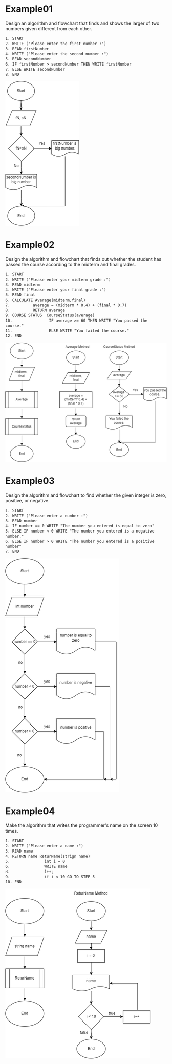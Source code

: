 <h1>Example01</h1>
<p>Design an algorithm and flowchart that finds and shows the larger of two numbers given different from each other.</p>

```
1. START
2. WRITE ("Please enter the first number :")
3. READ firstNumber
4. WRITE ("Please enter the second number :")
5. READ secondNumber
6. IF firstNumber > secondNumber THEN WRITE firstNumber
7. ELSE WRITE secondNumber
8. END
```
![Example02 Flowchart](/image/example01.png "Example02 Flowchart")

<h1>Example02</h1>
<p>Design the algorithm and flowchart that finds out whether the student has passed the course according to the midterm and final grades.</p>

```
1. START
2. WRITE ("Please enter your midterm grade :")
3. READ midterm
4. WRITE ("Please enter your final grade :")
5. READ final
6. CALCULATE Average(midterm,final)
7.          average = (midterm * 0.4) + (final * 0.7)
8.          RETURN average
9. COURSE STATUS  CourseStatus(average)
10.                IF average >= 60 THEN WRITE "You passed the course."
11.                ELSE WRITE "You failed the course."
12. END                  
```
![Example01 Flowchart](/image/example02.png "Example01 Flowchart")

<h1>Example03</h1>
<p>Design the algorithm and flowchart to find whether the given integer is zero, positive, or negative.</p>

```
1. START
2. WRITE ("Please enter a number :")
3. READ number
4. IF number == 0 WRITE "The number you entered is equal to zero"
5. ELSE IF number < 0 WRITE "The number you entered is a negative number."
6. ELSE IF number > 0 WRITE "The number you entered is a positive number"
7. END
```

![Example03 Flowchart](/image/example03_01.png "Example03 Flowchart")

<h1>Example04</h1>
<p>Make the algorithm that writes the programmer's name on the screen 10 times.</p>

```
1. START
2. WRITE ("Please enter a name :")
3. READ name
4. RETURN name ReturName(strign name)
5.               int i = 0
6.               WRITE name
8.               i++;
9.               if i < 10 GO TO STEP 5
10. END
```

![Example04 Flowchart](/image/example04.png "Example04 Flowchart")


